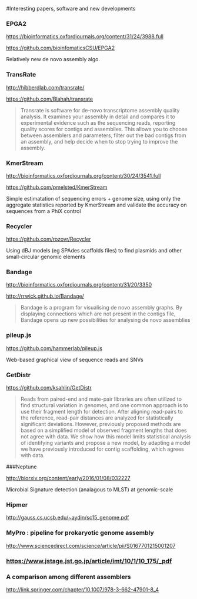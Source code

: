 #Interesting papers, software and new developments


### EPGA2

https://bioinformatics.oxfordjournals.org/content/31/24/3988.full

https://github.com/bioinfomaticsCSU/EPGA2

Relatively new de novo assembly algo. 


### TransRate

http://hibberdlab.com/transrate/

https://github.com/Blahah/transrate

>Transrate is software for de-novo transcriptome assembly quality analysis. It examines your assembly in detail and compares it to experimental evidence such as the sequencing reads, reporting quality scores for contigs and assemblies. This allows you to choose between assemblers and parameters, filter out the bad contigs from an assembly, and help decide when to stop trying to improve the assembly.


### KmerStream

http://bioinformatics.oxfordjournals.org/content/30/24/3541.full

https://github.com/pmelsted/KmerStream


Simple estimatation of sequencing errors + genome size, using only the aggregate statistics reported by KmerStream and validate the accuracy on sequences from a PhiX control


### Recycler

https://github.com/rozovr/Recycler

Using dBJ models (eg SPAdes scaffolds files) to find plasmids and other small-circular genomic elements


### Bandage

http://bioinformatics.oxfordjournals.org/content/31/20/3350

http://rrwick.github.io/Bandage/

>Bandage is a program for visualising de novo assembly graphs. By displaying connections which are not present in the contigs file, Bandage opens up new possibilities for analysing de novo assemblies


### pileup.js

https://github.com/hammerlab/pileup.js

Web-based graphical view of sequence reads and SNVs


### GetDistr

https://github.com/ksahlin/GetDistr

>Reads from paired-end and mate-pair libraries are often utilized to find structural variation in genomes, and one common approach is to use their fragment length for detection. After aligning read-pairs to the reference, read-pair distances are analyzed for statistically significant deviations. However, previously proposed methods are based on a simplified model of observed fragment lengths that does not agree with data. We show how this model limits statistical analysis of identifying variants and propose a new model, by adapting a model we have previously introduced for contig scaffolding, which agrees with data.

###Neptune

http://biorxiv.org/content/early/2016/01/08/032227

Microbial Signature detection (analagous to MLST) at genomic-scale

### Hipmer

http://gauss.cs.ucsb.edu/~aydin/sc15_genome.pdf

### MyPro : pipeline for prokaryotic genome assembly

http://www.sciencedirect.com/science/article/pii/S0167701215001207

###  https://www.jstage.jst.go.jp/article/imt/10/1/10_175/_pdf

### A comparison among different assemblers

 http://link.springer.com/chapter/10.1007/978-3-662-47901-8_4
